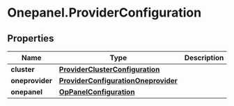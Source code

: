 # Onepanel.ProviderConfiguration

## Properties
Name | Type | Description | Notes
------------ | ------------- | ------------- | -------------
**cluster** | [**ProviderClusterConfiguration**](ProviderClusterConfiguration.md) |  | 
**oneprovider** | [**ProviderConfigurationOneprovider**](ProviderConfigurationOneprovider.md) |  | [optional] 
**onepanel** | [**OpPanelConfiguration**](OpPanelConfiguration.md) |  | [optional] 


